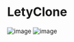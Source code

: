 # LetyClone
![image](https://user-images.githubusercontent.com/48533135/190493608-a1f5bf99-db36-4f73-a915-470dbb23cc7f.png)
![image](https://user-images.githubusercontent.com/48533135/190493781-166b8a54-eb38-465d-81fd-c17ba5b36ec5.png)
